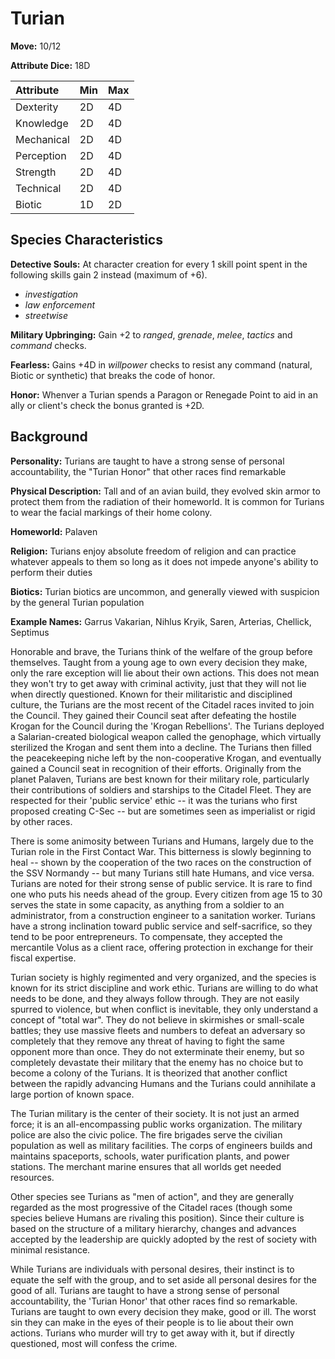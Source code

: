 # Turian

**Move:** 10/12

**Attribute Dice:** 18D

| Attribute  | Min  | Max  |
| :--------- | :--- | :--- |
| Dexterity  | 2D   | 4D   |
| Knowledge  | 2D   | 4D   |
| Mechanical | 2D   | 4D   |
| Perception | 2D   | 4D   |
| Strength   | 2D   | 4D   |
| Technical  | 2D   | 4D   |
| Biotic     | 1D   | 2D   |

## Species Characteristics

**Detective Souls:** At character creation for every 1 skill point spent in the following skills gain 2 instead (maximum
of +6).

* *investigation*
* *law enforcement*
* *streetwise*

**Military Upbringing:** Gain +2 to *ranged*, *grenade*, *melee*, *tactics* and *command* checks.

**Fearless:** Gains +4D in *willpower* checks to resist any command (natural, Biotic or synthetic) that breaks the code
of honor.

**Honor:** Whenver a Turian spends a Paragon or Renegade Point to aid in an ally or client's check the bonus granted is
+2D.

## Background

**Personality:** Turians are taught to have a strong sense of personal accountability, the "Turian Honor" that other
races find remarkable

**Physical Description:** Tall and of an avian build, they evolved skin armor to protect them from the radiation of
their homeworld. It is common for Turians to wear the facial markings of their home colony.

**Homeworld:** Palaven

**Religion:** Turians enjoy absolute freedom of religion and can practice whatever appeals to them so long as it does
not impede anyone's ability to perform their duties

**Biotics:** Turian biotics are uncommon, and generally viewed with suspicion by the general Turian population

**Example Names:** Garrus Vakarian, Nihlus Kryik, Saren, Arterias, Chellick, Septimus

Honorable and brave, the Turians think of the welfare of the group before themselves. Taught from a young age to own
every decision they make, only the rare exception will lie about their own actions. This does not mean they won't try to
get away with criminal activity, just that they will not lie when directly questioned. Known for their militaristic and
disciplined culture, the Turians are the most recent of the Citadel races invited to join the Council. They gained their
Council seat after defeating the hostile Krogan for the Council during the 'Krogan Rebellions'. The Turians deployed a
Salarian-created biological weapon called the genophage, which virtually sterilized the Krogan and sent them into a
decline. The Turians then filled the peacekeeping niche left by the non-cooperative Krogan, and eventually gained a
Council seat in recognition of their efforts. Originally from the planet Palaven, Turians are best known for their
military role, particularly their contributions of soldiers and starships to the Citadel Fleet. They are respected for
their 'public service' ethic -- it was the turians who first proposed creating C-Sec -- but are sometimes seen as
imperialist or rigid by other races.

There is some animosity between Turians and Humans, largely due to the Turian role in the First Contact War. This
bitterness is slowly beginning to heal -- shown by the cooperation of the two races on the construction of the SSV
Normandy -- but many Turians still hate Humans, and vice versa. Turians are noted for their strong sense of public
service. It is rare to find one who puts his needs ahead of the group. Every citizen from age 15 to 30 serves the state
in some capacity, as anything from a soldier to an administrator, from a construction engineer to a sanitation worker.
Turians have a strong inclination toward public service and self-sacrifice, so they tend to be poor entrepreneurs. To
compensate, they accepted the mercantile Volus as a client race, offering protection in exchange for their fiscal
expertise.

Turian society is highly regimented and very organized, and the species is known for its strict discipline and work
ethic. Turians are willing to do what needs to be done, and they always follow through. They are not easily spurred to
violence, but when conflict is inevitable, they only understand a concept of "total war". They do not believe in
skirmishes or small-scale battles; they use massive fleets and numbers to defeat an adversary so completely that they
remove any threat of having to fight the same opponent more than once. They do not exterminate their enemy, but so
completely devastate their military that the enemy has no choice but to become a colony of the Turians. It is theorized
that another conflict between the rapidly advancing Humans and the Turians could annihilate a large portion of known
space.

The Turian military is the center of their society. It is not just an armed force; it is an all-encompassing public
works organization. The military police are also the civic police. The fire brigades serve the civilian population as
well as military facilities. The corps of engineers builds and maintains spaceports, schools, water purification plants,
and power stations. The merchant marine ensures that all worlds get needed resources.

Other species see Turians as "men of action", and they are generally regarded as the most progressive of the Citadel
races (though some species believe Humans are rivaling this position). Since their culture is based on the structure of
a military hierarchy, changes and advances accepted by the leadership are quickly adopted by the rest of society with
minimal resistance.

While Turians are individuals with personal desires, their instinct is to equate the self with the group, and to set
aside all personal desires for the good of all. Turians are taught to have a strong sense of personal accountability,
the 'Turian Honor' that other races find so remarkable. Turians are taught to own every decision they make, good or ill.
The worst sin they can make in the eyes of their people is to lie about their own actions. Turians who murder will try
to get away with it, but if directly questioned, most will confess the crime.
